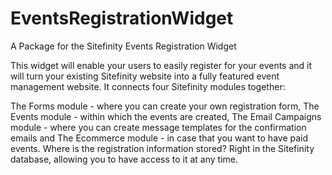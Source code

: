 EventsRegistrationWidget
========================

A Package for the Sitefinity Events Registration Widget

This widget will enable your users to easily register for your events and it will turn your existing Sitefinity website into a fully featured event management website. It connects four Sitefinity modules together:

The Forms module - where you can create your own registration form,
The Events module - within which the events are created,
The Email Campaigns module - where you can create message templates for the confirmation emails and
The Ecommerce module - in case that you want to have paid events.
Where is the registration information stored? Right in the Sitefinity database, allowing you to have access to it at any time.
